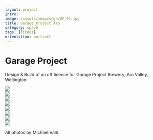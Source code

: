 ```yaml
---
layout: project
intro:  
image: /assets/images/gp/GP_02.jpg
title: Garage Project Aro
category: space
tags: [fitout]
orientation: portrait
---
```


# Garage Project

Design & Build of an off licence for Garage Project Brewery, Aro Valley, Wellington. 

<div class="image col_2">
<img src="/assets/images/gp/GP_03.jpg"/>
</div>
<div class="image col_2">
	<img src="/assets/images/gp/GP_01.jpg"/>
</div>
<div class="image col_2">
	<img src="/assets/images/gp/GP_04.jpg"/>
</div>
<div class="image col_2">
	<img src="/assets/images/gp/GP_10.jpg"/>
</div>
<div class="image">
	<img src="/assets/images/gp/GP_02.jpg"/>
</div>
<div class="image">
	<img src="/assets/images/gp/GP_05.jpg"/>
</div>
<div class="image">
	<img src="/assets/images/gp/GP_06.jpg"/>
</div>
<div class="image">
	<img src="/assets/images/gp/GP_07.jpg"/>
</div>

All photos by Michael Valli
